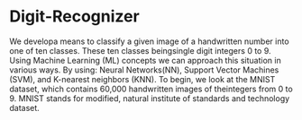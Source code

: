 # Digit-Recognizer

We developa   means   to classify   a   given   image   of   a handwritten number into one of ten classes.  These ten classes beingsingle digit integers 0 to 9. Using Machine Learning (ML) concepts  we  can  approach  this  situation  in  various  ways.  By using:   Neural   Networks(NN),   Support   Vector   Machines (SVM), and K-nearest neighbors (KNN). To begin, we look at the MNIST dataset, which contains 60,000 handwritten images of theintegers from 0 to 9. MNIST stands for modified, natural institute of standards and technology dataset. 
